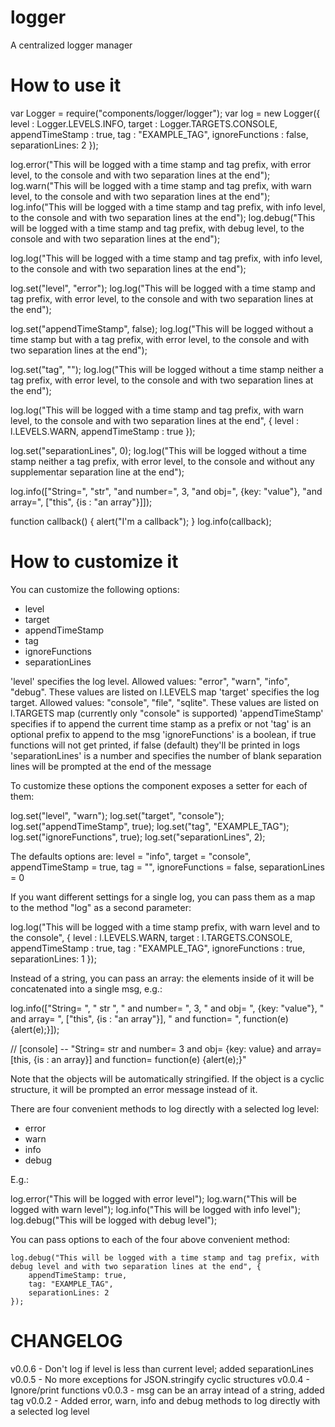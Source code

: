 # logger

A centralized logger manager


# How to use it

var Logger = require("components/logger/logger");
var log = new Logger({
	level : Logger.LEVELS.INFO,
	target : Logger.TARGETS.CONSOLE,
	appendTimeStamp : true,
	tag : "EXAMPLE_TAG",
	ignoreFunctions : false,
	separationLines: 2
});

log.error("This will be logged with a time stamp and tag prefix, with error level, to the console and with two separation lines at the end");
log.warn("This will be logged with a time stamp and tag prefix, with warn level, to the console and with two separation lines at the end");
log.info("This will be logged with a time stamp and tag prefix, with info level, to the console and with two separation lines at the end");
log.debug("This will be logged with a time stamp and tag prefix, with debug level, to the console and with two separation lines at the end");

log.log("This will be logged with a time stamp and tag prefix, with info level, to the console and with two separation lines at the end");

log.set("level", "error");
log.log("This will be logged with a time stamp and tag prefix, with error level, to the console and with two separation lines at the end");

log.set("appendTimeStamp", false);
log.log("This will be logged without a time stamp but with a tag prefix, with error level, to the console and with two separation lines at the end");

log.set("tag", "");
log.log("This will be logged without a time stamp neither a tag prefix, with error level, to the console and with two separation lines at the end");

log.log("This will be logged with a time stamp and tag prefix, with warn level, to the console and with two separation lines at the end", {
    level : l.LEVELS.WARN,
    appendTimeStamp : true
});

log.set("separationLines", 0);
log.log("This will be logged without a time stamp neither a tag prefix, with error level, to the console and without any supplementar separation line at the end");

log.info(["String=", "str", "and number=", 3, "and obj=", {key: "value"}, "and array=", ["this", {is : "an array"}]]);

function callback() {
	alert("I'm a callback");
}
log.info(callback);


# How to customize it

You can customize the following options:

* level
* target
* appendTimeStamp
* tag
* ignoreFunctions
* separationLines

'level' specifies the log level. Allowed values: "error", "warn", "info", "debug". These values are listed on l.LEVELS map
'target' specifies the log target. Allowed values: "console", "file", "sqlite". These values are listed on l.TARGETS map (currently only "console" is supported)
'appendTimeStamp' specifies if to append the current time stamp as a prefix or not
'tag' is an optional prefix to append to the msg
'ignoreFunctions' is a boolean, if true functions will not get printed, if false (default) they'll be printed in logs
'separationLines' is a number and specifies the number of blank separation lines will be prompted at the end of the message

To customize these options the component exposes a setter for each of them:

log.set("level", "warn");
log.set("target", "console");
log.set("appendTimeStamp", true);
log.set("tag", "EXAMPLE_TAG");
log.set("ignoreFunctions", true);
log.set("separationLines", 2);

The defaults options are: level = "info", target = "console", appendTimeStamp = true, tag = "", ignoreFunctions = false, separationLines = 0

If you want different settings for a single log, you can pass them as a map to the method "log" as a second parameter:

log.log("This will be logged with a time stamp prefix, with warn level and to the console", {
    level : l.LEVELS.WARN,
    target : l.TARGETS.CONSOLE,
    appendTimeStamp : true,
    tag : "EXAMPLE_TAG",
    ignoreFunctions : true,
    separationLines: 1
});

Instead of a string, you can pass an array: the elements inside of it will be concatenated into a single msg, e.g.:

log.info(["String= ", " str ", " and number= ", 3, " and obj= ", {key: "value"}, " and array= ", ["this", {is : "an array"}], " and function= ", function(e) {alert(e);}]);

// [console] -- "String= str and number= 3 and obj= {key: value} and array= [this, {is : an array}] and function= function(e) {alert(e);}"

Note that the objects will be automatically stringified. If the object is a cyclic structure, it will be prompted an error message instead of it.


There are four convenient methods to log directly with a selected log level:

- error
- warn
- info
- debug

E.g.:

log.error("This will be logged with error level");
log.warn("This will be logged with warn level");
log.info("This will be logged with info level");
log.debug("This will be logged with debug level");

You can pass options to each of the four above convenient method:

	log.debug("This will be logged with a time stamp and tag prefix, with debug level and with two separation lines at the end", {
		appendTimeStamp: true,
		tag: "EXAMPLE_TAG",
		separationLines: 2
	});


# CHANGELOG

v0.0.6 - Don't log if level is less than current level; added separationLines
v0.0.5 - No more exceptions for JSON.stringify cyclic structures
v0.0.4 - Ignore/print functions
v0.0.3 - msg can be an array intead of a string, added tag 
v0.0.2 - Added error, warn, info and debug methods to log directly with a selected log level
